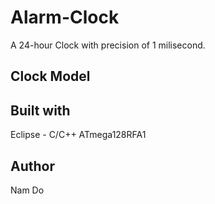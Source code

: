 # Alarm-Clock
A 24-hour Clock with precision of 1 milisecond.

## Clock Model



## Built with

Eclipse - C/C++
ATmega128RFA1

## Author
Nam Do
